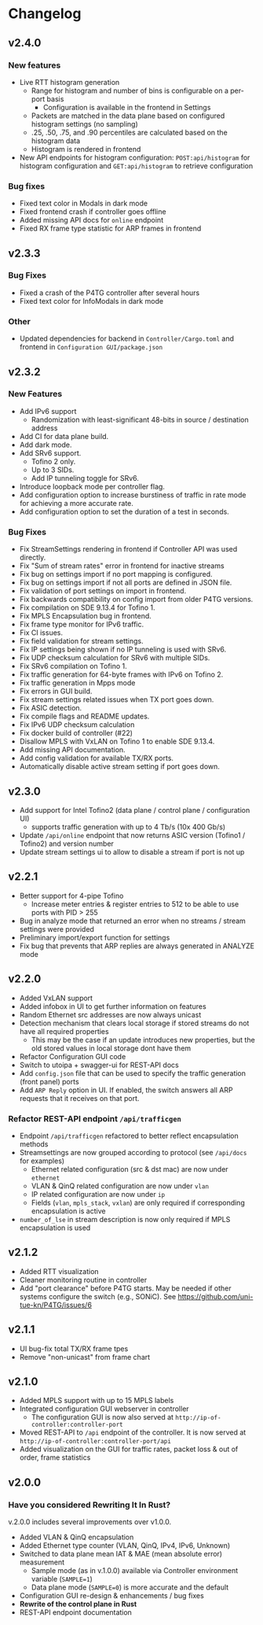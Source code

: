 # Changelog 

## v2.4.0
### New features
- Live RTT histogram generation
  - Range for histogram and number of bins is configurable on a per-port basis
    - Configuration is available in the frontend in Settings
  - Packets are matched in the data plane based on configured histogram settings (no sampling)
  - .25, .50, .75, and .90 percentiles are calculated based on the histogram data
  - Histogram is rendered in frontend
- New API endpoints for histogram configuration: `POST:api/histogram` for histogram configuration and `GET:api/histogram` to retrieve configuration

### Bug fixes
- Fixed text color in Modals in dark mode
- Fixed frontend crash if controller goes offline
- Added missing API docs for `online` endpoint
- Fixed RX frame type statistic for ARP frames in frontend

## v2.3.3
### Bug Fixes
- Fixed a crash of the P4TG controller after several hours
- Fixed text color for InfoModals in dark mode

### Other
- Updated dependencies for backend in `Controller/Cargo.toml` and frontend in `Configuration GUI/package.json`

## v2.3.2
### New Features
- Add IPv6 support
  - Randomization with least-significant 48-bits in source / destination address
- Add CI for data plane build.
- Add dark mode.
- Add SRv6 support.
  - Tofino 2 only.
  - Up to 3 SIDs.
  - Add IP tunneling toggle for SRv6.
- Introduce loopback mode per controller flag.
- Add configuration option to increase burstiness of traffic in rate mode for achieving a more accurate rate.
- Add configuration option to set the duration of a test in seconds.

### Bug Fixes
- Fix StreamSettings rendering in frontend if Controller API was used directly.
- Fix "Sum of stream rates" error in frontend for inactive streams
- Fix bug on settings import if no port mapping is configured.
- Fix bug on settings import if not all ports are defined in JSON file.
- Fix validation of port settings on import in frontend.
- Fix backwards compatibility on config import from older P4TG versions.
- Fix compilation on SDE 9.13.4 for Tofino 1.
- Fix MPLS Encapsulation bug in frontend.
- Fix frame type monitor for IPv6 traffic.
- Fix CI issues.
- Fix field validation for stream settings.
- Fix IP settings being shown if no IP tunneling is used with SRv6.
- Fix UDP checksum calculation for SRv6 with multiple SIDs.
- Fix SRv6 compilation on Tofino 1.
- Fix traffic generation for 64-byte frames with IPv6 on Tofino 2.
- Fix traffic generation in Mpps mode
- Fix errors in GUI build.
- Fix stream settings related issues when TX port goes down.
- Fix ASIC detection.
- Fix compile flags and README updates.
- Fix IPv6 UDP checksum calculation
- Fix docker build of controller (#22)
- Disallow MPLS with VxLAN on Tofino 1 to enable SDE 9.13.4.
- Add missing API documentation.
- Add config validation for available TX/RX ports.
- Automatically disable active stream setting if port goes down.

## v2.3.0
- Add support for Intel Tofino2 (data plane / control plane / configuration UI)
  - supports traffic generation with up to 4 Tb/s (10x 400 Gb/s)
- Update `/api/online` endpoint that now returns ASIC version (Tofino1 / Tofino2) and version number
- Update stream settings ui to allow to disable a stream if port is not up
  
## v2.2.1
- Better support for 4-pipe Tofino
  - Increase meter entries & register entries to 512 to be able to use ports with PID > 255
- Bug in analyze mode that returned an error when no streams / stream settings were provided
- Preliminary import/export function for settings
- Fix bug that prevents that ARP replies are always generated in ANALYZE mode

## v2.2.0
- Added VxLAN support
- Added infobox in UI to get further information on features
- Random Ethernet src addresses are now always unicast
- Detection mechanism that clears local storage if stored streams do not have all required properties
  - This may be the case if an update introduces new properties, but the old stored values in local storage dont have them
- Refactor Configuration GUI code
- Switch to utoipa + swagger-ui for REST-API docs
- Add `config.json` file that can be used to specify the traffic generation (front panel) ports
- Add `ARP Reply` option in UI. If enabled, the switch answers all ARP requests that it receives on that port.

### Refactor REST-API endpoint `/api/trafficgen` 
- Endpoint `/api/trafficgen` refactored to better reflect encapsulation methods
- Streamsettings are now grouped according to protocol (see `/api/docs` for examples)
  - Ethernet related configuration (src & dst mac) are now under `ethernet`
  - VLAN & QinQ related configuration are now under `vlan`
  - IP related configuration are now under `ip`
  - Fields (`vlan`, `mpls_stack`, `vxlan`) are only required if corresponding encapsulation is active
- `number_of_lse` in stream description is now only required if MPLS encapsulation is used
  
## v2.1.2
- Added RTT visualization
- Cleaner monitoring routine in controller
- Add "port clearance" before P4TG starts. May be needed if other systems configure the switch (e.g., SONiC). See https://github.com/uni-tue-kn/P4TG/issues/6

## v2.1.1

- UI bug-fix total TX/RX frame tpes
- Remove "non-unicast" from frame chart

## v2.1.0

- Added MPLS support with up to 15 MPLS labels
- Integrated configuration GUI webserver in controller
  - The configuration GUI is now also served at `http://ip-of-controller:controller-port`
- Moved REST-API to `/api` endpoint of the controller. It is now served at `http://ip-of-controller:controller-port/api`
- Added visualization on the GUI for traffic rates, packet loss & out of order, frame statistics
## v2.0.0 

### Have you considered Rewriting It In Rust?

v.2.0.0 includes several improvements over v1.0.0.

- Added VLAN & QinQ encapsulation
- Added Ethernet type counter (VLAN, QinQ, IPv4, IPv6, Unknown)
- Switched to data plane mean IAT & MAE (mean absolute error) measurement
  - Sample mode (as in v.1.0.0) available via Controller environment variable (`SAMPLE=1`)
  - Data plane mode (`SAMPLE=0`) is more accurate and the default
- Configuration GUI re-design & enhancements / bug fixes
- **Rewrite of the control plane in Rust**
- REST-API endpoint documentation
